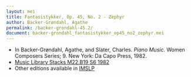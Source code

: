 ```yaml
---
layout: mei
title: Fantasistykker, Op. 45, No. 2 - Zephyr
author: Backer-Grøndahl, Agathe
permalink: /backer-grondahl-45.2/
document: backer-grondahl_fantasistykker_op45_no2_zephyr.mei
---
```


- In Backer-Grøndahl, Agathe, and Slater, Charles. *Piano Music.* Women Composers Series; 9. New York: Da Capo Press, 1982.
- <a href="https://tufts-primo.hosted.exlibrisgroup.com/permalink/f/14dinuo/01TUN_ALMA2185674780003851" target="_blank">Music Library Stacks M22.B19 S6 1982</a>
- Other editions available in <a href="https://imslp.org/wiki/5_Fantasistykker%2C_Op.45_(Backer-Gr%C3%B8ndahl%2C_Agathe)" target="_blank">IMSLP</a>
